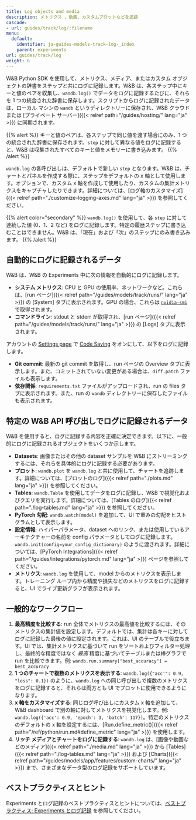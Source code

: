 ```yaml
---
title: Log objects and media
description: メトリクス 、動画、カスタムプロットなどを追跡
cascade:
- url: guides/track/log/:filename
menu:
  default:
    identifier: ja-guides-models-track-log-_index
    parent: experiments
url: guides/track/log
weight: 6
---
```


W&B Python SDK を使用して、メトリクス、メディア、またはカスタム オブジェクトの辞書をステップと共にログに記録します。W&B は、各ステップ中にキーと値のペアを収集し、`wandb.log()` でデータをログに記録するたびに、それらを 1 つの統合された辞書に保存します。スクリプトからログに記録されたデータは、ローカル マシンの `wandb` というディレクトリーに保存され、W&B クラウドまたは [プライベート サーバー]({{< relref path="/guides/hosting/" lang="ja" >}}) に同期されます。

{{% alert %}}
キーと値のペアは、各ステップで同じ値を渡す場合にのみ、1 つの統合された辞書に保存されます。`step` に対して異なる値をログに記録すると、W&B は収集されたすべてのキーと値をメモリーに書き込みます。
{{% /alert %}}

`wandb.log` の各呼び出しは、デフォルトで新しい `step` となります。W&B は、チャートとパネルを作成する際に、ステップをデフォルトの x 軸として使用します。オプションで、カスタム x 軸を作成して使用したり、カスタムの集計メトリクスをキャプチャしたりできます。詳細については、[ログ軸のカスタマイズ]({{< relref path="./customize-logging-axes.md" lang="ja" >}}) を参照してください。

{{% alert color="secondary" %}}
`wandb.log()` を使用して、各 `step` に対して連続した値 (0、1、2 など) をログに記録します。特定の履歴ステップに書き込むことはできません。W&B は、「現在」および「次」のステップにのみ書き込みます。
{{% /alert %}}

## 自動的にログに記録されるデータ

W&B は、W&B の Experiments 中に次の情報を自動的にログに記録します。

* **システム メトリクス**: CPU と GPU の使用率、ネットワークなど。これらは、[run ページ]({{< relref path="/guides/models/track/runs/" lang="ja" >}}) の [System] タブに表示されます。GPU の場合、これらは [`nvidia-smi`](https://developer.nvidia.com/nvidia-system-management-interface) で取得されます。
* **コマンドライン**: stdout と stderr が取得され、[run ページ]({{< relref path="/guides/models/track/runs/" lang="ja" >}}) の [Logs] タブに表示されます。

アカウントの [Settings page](https://wandb.ai/settings) で [Code Saving](http://wandb.me/code-save-colab) をオンにして、以下をログに記録します。

* **Git commit**: 最新の git commit を取得し、run ページの Overview タブに表示します。また、コミットされていない変更がある場合は、`diff.patch` ファイルも表示します。
* **依存関係**: `requirements.txt` ファイルがアップロードされ、run の files タブに表示されます。また、run の `wandb` ディレクトリーに保存したファイルも表示されます。

## 特定の W&B API 呼び出しでログに記録されるデータ

W&B を使用すると、ログに記録する内容を正確に決定できます。以下に、一般的にログに記録されるオブジェクトをいくつか示します。

* **Datasets**: 画像またはその他の dataset サンプルを W&B にストリーミングするには、それらを具体的にログに記録する必要があります。
* **プロット**: `wandb.plot` を `wandb.log` と共に使用して、チャートを追跡します。詳細については、[プロットのログ]({{< relref path="./plots.md" lang="ja" >}}) を参照してください。
* **Tables**: `wandb.Table` を使用してデータをログに記録し、W&B で視覚化およびクエリを実行します。詳細については、[Tables のログ]({{< relref path="./log-tables.md" lang="ja" >}}) を参照してください。
* **PyTorch 勾配**: `wandb.watch(model)` を追加して、UI で重みの勾配をヒストグラムとして表示します。
* **設定情報**: ハイパーパラメータ、dataset へのリンク、または使用しているアーキテクチャーの名前を config パラメータとしてログに記録します。`wandb.init(config=your_config_dictionary)` のように渡されます。詳細については、[PyTorch Integrations]({{< relref path="/guides/integrations/pytorch.md" lang="ja" >}}) ページを参照してください。
* **メトリクス**: `wandb.log` を使用して、model からのメトリクスを表示します。トレーニング ループ内から精度や損失などのメトリクスをログに記録すると、UI でライブ更新グラフが表示されます。

## 一般的なワークフロー

1. **最高精度を比較する**: run 全体でメトリクスの最高値を比較するには、そのメトリクスの集計値を設定します。デフォルトでは、集計は各キーに対してログに記録した最後の値に設定されます。これは、UI のテーブルで役立ちます。UI では、集計メトリクスに基づいて run をソートおよびフィルター処理し、最終的な精度ではなく _最高_ 精度に基づいてテーブルまたは棒グラフで run を比較できます。例: `wandb.run.summary["best_accuracy"] = best_accuracy`
2. **1 つのチャートで複数のメトリクスを表示する**: `wandb.log({"acc'": 0.9, "loss": 0.1})` のように、`wandb.log` への同じ呼び出しで複数のメトリクスをログに記録すると、それらは両方とも UI でプロットに使用できるようになります。
3. **x 軸をカスタマイズする**: 同じログ呼び出しにカスタム x 軸を追加して、W&B dashboard で別の軸に対してメトリクスを視覚化します。例: `wandb.log({'acc': 0.9, 'epoch': 3, 'batch': 117})`。特定のメトリクスのデフォルトの x 軸を設定するには、[Run.define_metric()]({{< relref path="/ref/python/run.md#define_metric" lang="ja" >}}) を使用します。
4. **リッチ メディアとチャートをログに記録する**: `wandb.log` は、[画像や動画などのメディア]({{< relref path="./media.md" lang="ja" >}}) から [Tables]({{< relref path="./log-tables.md" lang="ja" >}}) および [Charts]({{< relref path="/guides/models/app/features/custom-charts/" lang="ja" >}}) まで、さまざまなデータ型のログ記録をサポートしています。

## ベストプラクティスとヒント

Experiments とログ記録のベストプラクティスとヒントについては、[ベストプラクティス: Experiments とログ記録](https://wandb.ai/wandb/pytorch-lightning-e2e/reports/W-B-Best-Practices-Guide--VmlldzozNTU1ODY1#w&b-experiments-and-logging) を参照してください。
